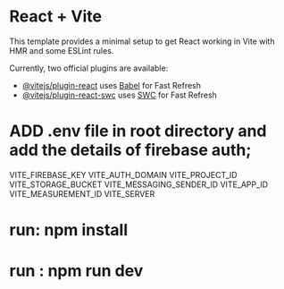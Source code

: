 # React + Vite

This template provides a minimal setup to get React working in Vite with HMR and some ESLint rules.

Currently, two official plugins are available:

- [@vitejs/plugin-react](https://github.com/vitejs/vite-plugin-react/blob/main/packages/plugin-react/README.md) uses [Babel](https://babeljs.io/) for Fast Refresh
- [@vitejs/plugin-react-swc](https://github.com/vitejs/vite-plugin-react-swc) uses [SWC](https://swc.rs/) for Fast Refresh


# ADD .env file in root directory and add the details of firebase auth;
 
  VITE_FIREBASE_KEY
  VITE_AUTH_DOMAIN
  VITE_PROJECT_ID
  VITE_STORAGE_BUCKET
  VITE_MESSAGING_SENDER_ID
  VITE_APP_ID
  VITE_MEASUREMENT_ID
  VITE_SERVER

  # run: npm install

  # run : npm run dev
